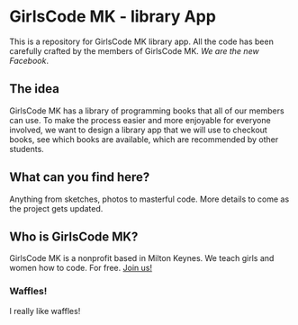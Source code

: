 # GirlsCode MK - library App

This is a repository for GirlsCode MK library app. All the code has been carefully crafted by the members of GirlsCode MK. _We are the new Facebook_. 


## The idea

GirlsCode MK has a library of programming books that all of our members can use. To make the process easier and more enjoyable for everyone involved, we want to design a library app that we will use to checkout books, see which books are available, which are recommended by other students.

## What can you find here?

Anything from sketches, photos to masterful code. More details to come as the project gets updated.


## Who is GirlsCode MK?

GirlsCode MK is a nonprofit based in Milton Keynes. We teach girls and women how to code. For free. [Join us!](http://girlscodemk.co.uk/)

### Waffles!

I really like waffles!